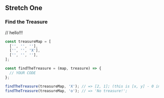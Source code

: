 ## Stretch One
### Find the Treasure

// hello!!!


```javascript
const treasureMap = [
  ['', '', ''],
  ['', '', 'X'],
  ['', '', ''],
];

const findTheTreasure = (map, treasure) => {
  // YOUR CODE
};

findTheTreasure(treasureMap, 'X'); // => [2, 1]; (this is [x, y] - 0 indexed);
findTheTreasure(treasureMap, 'o'); // => 'No treasure!';
```
